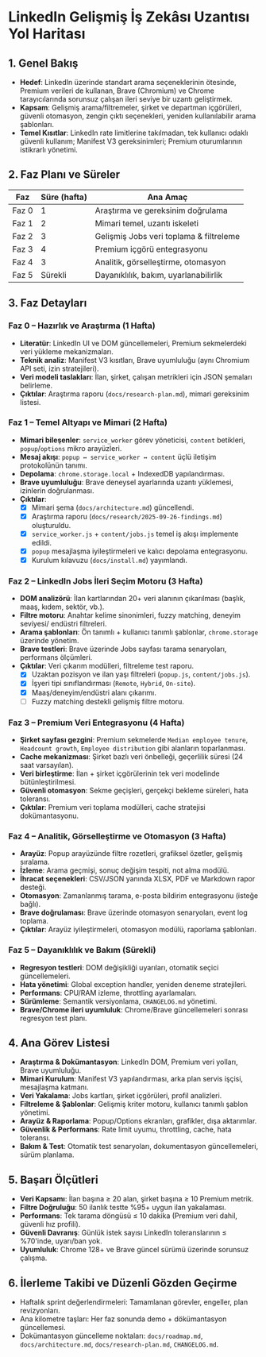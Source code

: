 <!-- docs/roadmap.md -->
# LinkedIn Gelişmiş İş Zekâsı Uzantısı Yol Haritası

## 1. Genel Bakış

- **Hedef**: LinkedIn üzerinde standart arama seçeneklerinin ötesinde, Premium verileri de kullanan, Brave (Chromium) ve Chrome tarayıcılarında sorunsuz çalışan ileri seviye bir uzantı geliştirmek.
- **Kapsam**: Gelişmiş arama/filtremeler, şirket ve departman içgörüleri, güvenli otomasyon, zengin çıktı seçenekleri, yeniden kullanılabilir arama şablonları.
- **Temel Kısıtlar**: LinkedIn rate limitlerine takılmadan, tek kullanıcı odaklı güvenli kullanım; Manifest V3 gereksinimleri; Premium oturumlarının istikrarlı yönetimi.

## 2. Faz Planı ve Süreler

| Faz | Süre (hafta) | Ana Amaç |
| --- | --- | --- |
| Faz 0 | 1 | Araştırma ve gereksinim doğrulama |
| Faz 1 | 2 | Mimari temel, uzantı iskeleti |
| Faz 2 | 3 | Gelişmiş Jobs veri toplama & filtreleme |
| Faz 3 | 4 | Premium içgörü entegrasyonu |
| Faz 4 | 3 | Analitik, görselleştirme, otomasyon |
| Faz 5 | Sürekli | Dayanıklılık, bakım, uyarlanabilirlik |

## 3. Faz Detayları

### Faz 0 – Hazırlık ve Araştırma (1 Hafta)

- **Literatür**: LinkedIn UI ve DOM güncellemeleri, Premium sekmelerdeki veri yükleme mekanizmaları.
- **Teknik analiz**: Manifest V3 kısıtları, Brave uyumluluğu (aynı Chromium API seti, izin stratejileri).
- **Veri modeli taslakları**: İlan, şirket, çalışan metrikleri için JSON şemaları belirleme.
- **Çıktılar**: Araştırma raporu (`docs/research-plan.md`), mimari gereksinim listesi.

### Faz 1 – Temel Altyapı ve Mimari (2 Hafta)

- **Mimari bileşenler**: `service_worker` görev yöneticisi, `content` betikleri, `popup`/`options` mikro arayüzleri.
- **Mesaj akışı**: `popup ↔ service_worker ↔ content` üçlü iletişim protokolünün tanımı.
- **Depolama**: `chrome.storage.local` + IndexedDB yapılandırması.
- **Brave uyumluluğu**: Brave deneysel ayarlarında uzantı yüklemesi, izinlerin doğrulanması.
- **Çıktılar**:
  - [x] Mimari şema (`docs/architecture.md`) güncellendi.
  - [x] Araştırma raporu (`docs/research/2025-09-26-findings.md`) oluşturuldu.
  - [x] `service_worker.js` + `content/jobs.js` temel iş akışı implemente edildi.
  - [x] `popup` mesajlaşma iyileştirmeleri ve kalıcı depolama entegrasyonu.
  - [x] Kurulum kılavuzu (`docs/install.md`) yayımlandı.

### Faz 2 – LinkedIn Jobs İleri Seçim Motoru (3 Hafta)

- **DOM analizörü**: İlan kartlarından 20+ veri alanının çıkarılması (başlık, maaş, kıdem, sektör, vb.).
- **Filtre motoru**: Anahtar kelime sinonimleri, fuzzy matching, deneyim seviyesi/ endüstri filtreleri.
- **Arama şablonları**: Ön tanımlı + kullanıcı tanımlı şablonlar, `chrome.storage` üzerinde yönetim.
- **Brave testleri**: Brave üzerinde Jobs sayfası tarama senaryoları, performans ölçümleri.
- **Çıktılar**: Veri çıkarım modülleri, filtreleme test raporu.
  - [x] Uzaktan pozisyon ve ilan yaşı filtreleri (`popup.js`, `content/jobs.js`).
  - [x] İşyeri tipi sınıflandırması (`Remote`, `Hybrid`, `On-site`).
  - [x] Maaş/deneyim/endüstri alanı çıkarımı.
  - [ ] Fuzzy matching destekli gelişmiş filtre motoru.

### Faz 3 – Premium Veri Entegrasyonu (4 Hafta)

- **Şirket sayfası gezgini**: Premium sekmelerde `Median employee tenure`, `Headcount growth`, `Employee distribution` gibi alanların toparlanması.
- **Cache mekanizması**: Şirket bazlı veri önbelleği, geçerlilik süresi (24 saat varsayılan).
- **Veri birleştirme**: İlan + şirket içgörülerinin tek veri modelinde bütünleştirilmesi.
- **Güvenli otomasyon**: Sekme geçişleri, gerçekçi bekleme süreleri, hata toleransı.
- **Çıktılar**: Premium veri toplama modülleri, cache stratejisi dokümantasyonu.

### Faz 4 – Analitik, Görselleştirme ve Otomasyon (3 Hafta)

- **Arayüz**: Popup arayüzünde filtre rozetleri, grafiksel özetler, gelişmiş sıralama.
- **İzleme**: Arama geçmişi, sonuç değişim tespiti, not alma modülü.
- **İhracat seçenekleri**: CSV/JSON yanında XLSX, PDF ve Markdown rapor desteği.
- **Otomasyon**: Zamanlanmış tarama, e-posta bildirim entegrasyonu (isteğe bağlı).
- **Brave doğrulaması**: Brave üzerinde otomasyon senaryoları, event log toplama.
- **Çıktılar**: Arayüz iyileştirmeleri, otomasyon modülü, raporlama şablonları.

### Faz 5 – Dayanıklılık ve Bakım (Sürekli)

- **Regresyon testleri**: DOM değişikliği uyarıları, otomatik seçici güncellemeleri.
- **Hata yönetimi**: Global exception handler, yeniden deneme stratejileri.
- **Performans**: CPU/RAM izleme, throttling ayarlamaları.
- **Sürümleme**: Semantik versiyonlama, `CHANGELOG.md` yönetimi.
- **Brave/Chrome ileri uyumluluk**: Chrome/Brave güncellemeleri sonrası regresyon test planı.

## 4. Ana Görev Listesi

- **Araştırma & Dokümantasyon**: LinkedIn DOM, Premium veri yolları, Brave uyumluluğu.
- **Mimari Kurulum**: Manifest V3 yapılandırması, arka plan servis işçisi, mesajlaşma katmanı.
- **Veri Yakalama**: Jobs kartları, şirket içgörüleri, profil analizleri.
- **Filtreleme & Şablonlar**: Gelişmiş kriter motoru, kullanıcı tanımlı şablon yönetimi.
- **Arayüz & Raporlama**: Popup/Options ekranları, grafikler, dışa aktarımlar.
- **Güvenlik & Performans**: Rate limit uyumu, throttling, cache, hata toleransı.
- **Bakım & Test**: Otomatik test senaryoları, dokumentasyon güncellemeleri, sürüm planlama.

## 5. Başarı Ölçütleri

- **Veri Kapsamı**: İlan başına ≥ 20 alan, şirket başına ≥ 10 Premium metrik.
- **Filtre Doğruluğu**: 50 ilanlık testte %95+ uygun ilan yakalaması.
- **Performans**: Tek tarama döngüsü ≤ 10 dakika (Premium veri dahil, güvenli hız profili).
- **Güvenli Davranış**: Günlük istek sayısı LinkedIn toleranslarının ≤ %70'inde, uyarı/ban yok.
- **Uyumluluk**: Chrome 128+ ve Brave güncel sürümü üzerinde sorunsuz çalışma.

## 6. İlerleme Takibi ve Düzenli Gözden Geçirme

- Haftalık sprint değerlendirmeleri: Tamamlanan görevler, engeller, plan revizyonları.
- Ana kilometre taşları: Her faz sonunda demo + dökümantasyon güncellemesi.
- Dokümantasyon güncelleme noktaları: `docs/roadmap.md`, `docs/architecture.md`, `docs/research-plan.md`, `CHANGELOG.md`.
